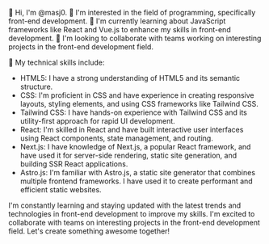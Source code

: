 👋 Hi, I'm @masj0.
👀 I'm interested in the field of programming, specifically front-end development.
🌱 I'm currently learning about JavaScript frameworks like React and Vue.js to enhance my skills in front-end development.
💞️ I'm looking to collaborate with teams working on interesting projects in the front-end development field.

🧰 My technical skills include:
- HTML5: I have a strong understanding of HTML5 and its semantic structure.
- CSS: I'm proficient in CSS and have experience in creating responsive layouts, styling elements, and using CSS frameworks like Tailwind CSS.
- Tailwind CSS: I have hands-on experience with Tailwind CSS and its utility-first approach for rapid UI development.
- React: I'm skilled in React and have built interactive user interfaces using React components, state management, and routing.
- Next.js: I have knowledge of Next.js, a popular React framework, and have used it for server-side rendering, static site generation, and building SSR React applications.
- Astro.js: I'm familiar with Astro.js, a static site generator that combines multiple frontend frameworks. I have used it to create performant and efficient static websites.

I'm constantly learning and staying updated with the latest trends and technologies in front-end development to improve my skills. I'm excited to collaborate with teams on interesting projects in the front-end development field. Let's create something awesome together!
